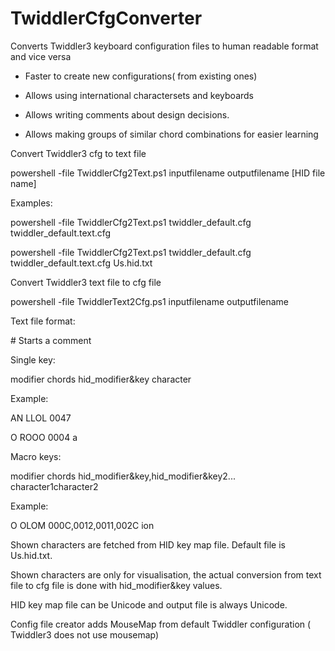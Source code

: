 # TwiddlerCfgConverter
Converts Twiddler3 keyboard configuration files to human readable format and vice versa

- Faster to create new configurations( from existing ones)

- Allows using international charactersets and keyboards

- Allows writing comments about design decisions. 

- Allows making groups of similar chord combinations for easier learning


Convert Twiddler3 cfg to text file 

powershell -file TwiddlerCfg2Text.ps1 inputfilename outputfilename [HID file name]

Examples:

powershell -file TwiddlerCfg2Text.ps1 twiddler_default.cfg twiddler_default.text.cfg

powershell -file TwiddlerCfg2Text.ps1 twiddler_default.cfg twiddler_default.text.cfg Us.hid.txt

Convert Twiddler3 text file to cfg file 

powershell -file TwiddlerText2Cfg.ps1 inputfilename outputfilename

Text file format: 

\# Starts a comment

Single key: 

modifier chords hid_modifier&key character

Example:

  AN LLOL 0047 <ScrollLock>
  
   O ROOO 0004 a

Macro keys: 

modifier chords hid_modifier&key,hid_modifier&key2... character1character2

Example:

   O OLOM 000C,0012,0011,002C ion<Space>

Shown characters are fetched from HID key map file. Default file is Us.hid.txt.

Shown characters are only for visualisation, the actual conversion from text file to cfg file is done with hid_modifier&key values. 

HID key map file can be Unicode and output file is always Unicode. 

Config file creator adds MouseMap from default Twiddler configuration ( Twiddler3 does not use mousemap) 
